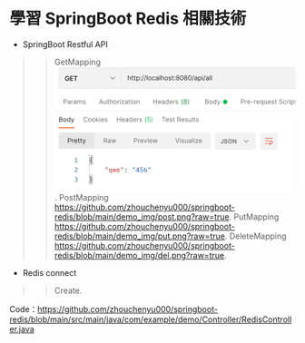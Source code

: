 # 學習 SpringBoot Redis 相關技術

* SpringBoot Restful API
>>GetMapping  
![image](demo_img/get.png?raw=true). 
>>PostMapping  
https://github.com/zhouchenyu000/springboot-redis/blob/main/demo_img/post.png?raw=true. 
>>PutMapping  
https://github.com/zhouchenyu000/springboot-redis/blob/main/demo_img/put.png?raw=true. 
>>DeleteMapping  
https://github.com/zhouchenyu000/springboot-redis/blob/main/demo_img/del.png?raw=true. 
* Redis connect   
>>Create. 
>>
Code：https://github.com/zhouchenyu000/springboot-redis/blob/main/src/main/java/com/example/demo/Controller/RedisController.java


